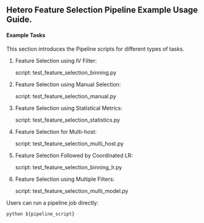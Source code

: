 ## Hetero Feature Selection Pipeline Example Usage Guide.

#### Example Tasks

This section introduces the Pipeline scripts for different types of tasks.

1. Feature Selection using IV Filter:

   script: test_feature_selection_binning.py

2. Feature Selection using Manual Selection:

   script: test_feature_selection_manual.py

3. Feature Selection using Statistical Metrics:

   script: test_feature_selection_statistics.py

4. Feature Selection for Multi-host:

   script: test_feature_selection_multi_host.py

5. Feature Selection Followed by Coordinated LR:

   script: test_feature_selection_binning_lr.py

6. Feature Selection using Multiple Filters:

   script: test_feature_selection_multi_model.py

Users can run a pipeline job directly:

    python ${pipeline_script}